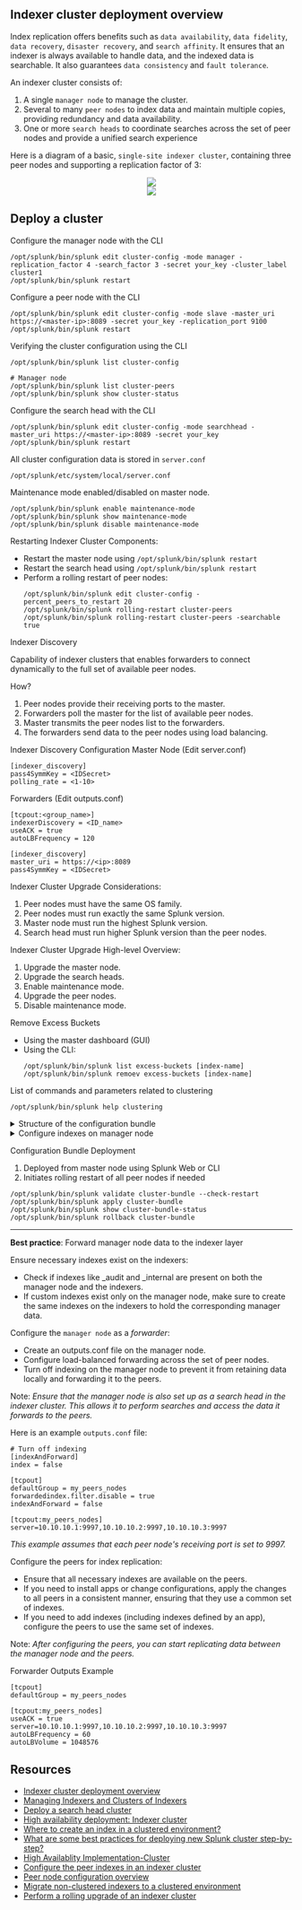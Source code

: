 Indexer cluster deployment overview
-----------------------------------
Index replication offers benefits such as `data availability`, `data fidelity`, `data recovery`, `disaster recovery`, and `search affinity`. It ensures that an indexer is always available to handle data, and the indexed data is searchable. It also guarantees `data consistency` and `fault tolerance`.

An indexer cluster consists of:
1. A single `manager node` to manage the cluster.
2. Several to many `peer nodes` to index data and maintain multiple copies, providing redundancy and data availability.
3. One or more `search heads` to coordinate searches across the set of peer nodes and provide a unified search experience

Here is a diagram of a basic, `single-site indexer cluster`, containing three peer nodes and supporting a replication factor of 3:
<div align="center">
<img src="https://github.com/MrM8BRH/Splunk/assets/34133187/8f0eebaf-6daa-439a-a637-d37f7b4c462c">
</div>
<div align="center">
<img src="https://github.com/MrM8BRH/Splunk/assets/34133187/3d0d28eb-3769-412c-a173-ad3e9b8be631">
</div>

## Deploy a cluster
   Configure the manager node with the CLI
   ```
   /opt/splunk/bin/splunk edit cluster-config -mode manager -replication_factor 4 -search_factor 3 -secret your_key -cluster_label cluster1
   /opt/splunk/bin/splunk restart
   ```
   Configure a peer node with the CLI
   ```
   /opt/splunk/bin/splunk edit cluster-config -mode slave -master_uri https://<master-ip>:8089 -secret your_key -replication_port 9100
   /opt/splunk/bin/splunk restart
   ```

   Verifying the cluster configuration using the CLI
   ```
   /opt/splunk/bin/splunk list cluster-config

   # Manager node
   /opt/splunk/bin/splunk list cluster-peers
   /opt/splunk/bin/splunk show cluster-status
   ```

   Configure the search head with the CLI
   ```
   /opt/splunk/bin/splunk edit cluster-config -mode searchhead -master_uri https://<master-ip>:8089 -secret your_key
   /opt/splunk/bin/splunk restart
   ```
   
   All cluster configuration data is stored in `server.conf`
   ```
   /opt/splunk/etc/system/local/server.conf
   ```
   
   Maintenance mode enabled/disabled on master node.
   ```
   /opt/splunk/bin/splunk enable maintenance-mode
   /opt/splunk/bin/splunk show maintenance-mode
   /opt/splunk/bin/splunk disable maintenance-mode
   ```

   Restarting Indexer Cluster Components:
   - Restart the master node using `/opt/splunk/bin/splunk restart`
   - Restart the search head using `/opt/splunk/bin/splunk restart`
   - Perform a rolling restart of peer nodes:
      ```
      /opt/splunk/bin/splunk edit cluster-config -percent_peers_to_restart 20
      /opt/splunk/bin/splunk rolling-restart cluster-peers
      /opt/splunk/bin/splunk rolling-restart cluster-peers -searchable true
      ```
   Indexer Discovery
   
   Capability of indexer clusters that enables forwarders to connect dynamically to the full set of available peer nodes.
   
   How?
   1. Peer nodes provide their receiving ports to the master.
   2. Forwarders poll the master for the list of available peer nodes.
   3. Master transmits the peer nodes list to the forwarders.
   4. The forwarders send data to the peer nodes using load balancing.
   
   Indexer Discovery Configuration
   Master Node (Edit server.conf)
   ```
   [indexer_discovery]
   pass4SymmKey = <IDSecret>
   polling_rate = <1-10>
   ```
   
   Forwarders (Edit outputs.conf)
   ```
   [tcpout:<group_name>]
   indexerDiscovery = <ID_name>
   useACK = true
   autoLBFrequency = 120
   
   [indexer_discovery]
   master_uri = https://<ip>:8089
   pass4SymmKey = <IDSecret>
   ```
   Indexer Cluster Upgrade Considerations:
   1. Peer nodes must have the same OS family.
   2. Peer nodes must run exactly the same Splunk version.
   3. Master node must run the highest Splunk version.
   4. Search head must run higher Splunk version than the peer nodes.

   Indexer Cluster Upgrade High-level Overview:
   1. Upgrade the master node.
   2. Upgrade the search heads.
   3. Enable maintenance mode.
   4. Upgrade the peer nodes.
   5. Disable maintenance mode.

   Remove Excess Buckets
   - Using the master dashboard (GUI)
   - Using the CLI:
      ```
      /opt/splunk/bin/splunk list excess-buckets [index-name]
      /opt/splunk/bin/splunk remoev excess-buckets [index-name]
      ```
   List of commands and parameters related to clustering
   ```
   /opt/splunk/bin/splunk help clustering
   ```

   <details>
   <summary>Structure of the configuration bundle</summary>
   
   On the manager node
   ```
   $SPLUNK_HOME/etc/manager-apps/
        _cluster/
             default/
             local/
        <app-name>/
        <app-name>/
        ...
   ```
   On the peers
   ``` 
   $SPLUNK_HOME/etc/peer-apps/
        _cluster/
             default/
             local/
        <app-name>/
        <app-name>/
        ...
   ```
   </details>
   
   <details>
   <summary>Configure indexes on manager node</summary>
      
   `nano /opt/splunk/etc/master-apps/_cluster/local/indexes.conf`
      
   ```
   [default]
   # maxHotSpanSecs sets the maximum age of data in the "hot" bucket to 90 days.
   maxHotSpanSecs = 7776000
   
   # frozenTimePeriodInSecs sets the maximum age of data in the "cold" bucket to 275 days.
   frozenTimePeriodInSecs = 23760000
   
   ################################################################################
   # index definitions
   ################################################################################
   
   [main]
   repFactor = auto
   
   [history]
   repFactor = auto
   
   [summary]
   repFactor = auto
   
   [_internal]
   repFactor = auto
   
   [_audit]
   repFactor = auto
   
   [_thefishbucket]
   repFactor = auto
   
   [_telemetry]
   homePath   = $SPLUNK_DB/_telemetry/db
   coldPath   = $SPLUNK_DB/_telemetry/colddb
   thawedPath = $SPLUNK_DB/_telemetry/thaweddb
   repFactor = auto
   
   [splunklogger]
   repFactor = auto
   
   [wineventlog]
   homePath   = $SPLUNK_DB/wineventlog/db
   coldPath   = $SPLUNK_DB/wineventlog/colddb
   thawedPath = $SPLUNK_DB/wineventlog/thaweddb
   maxTotalDataSizeMB = 1048576
   repFactor = auto
   
   [linux]
   homePath   = $SPLUNK_DB/linux/db
   coldPath   = $SPLUNK_DB/linux/colddb
   thawedPath = $SPLUNK_DB/linux/thaweddb
   maxTotalDataSizeMB = 512000
   repFactor = auto
   ```
   </details>

   Configuration Bundle Deployment
   1. Deployed from master node using Splunk Web or CLI
   2. Initiates rolling restart of all peer nodes if needed
   ```
   /opt/splunk/bin/splunk validate cluster-bundle --check-restart
   /opt/splunk/bin/splunk apply cluster-bundle
   /opt/splunk/bin/splunk show cluster-bundle-status
   /opt/splunk/bin/splunk rollback cluster-bundle
   ```
---


**Best practice**: Forward manager node data to the indexer layer

Ensure necessary indexes exist on the indexers:
- Check if indexes like _audit and _internal are present on both the manager node and the indexers.
- If custom indexes exist only on the manager node, make sure to create the same indexes on the indexers to hold the corresponding manager data.

Configure the `manager node` as a _forwarder_:
- Create an outputs.conf file on the manager node.
- Configure load-balanced forwarding across the set of peer nodes.
- Turn off indexing on the manager node to prevent it from retaining data locally and forwarding it to the peers.

Note: _Ensure that the manager node is also set up as a search head in the indexer cluster. This allows it to perform searches and access the data it forwards to the peers._

Here is an example `outputs.conf` file:
```
# Turn off indexing
[indexAndForward]
index = false
 
[tcpout]
defaultGroup = my_peers_nodes 
forwardedindex.filter.disable = true  
indexAndForward = false 
 
[tcpout:my_peers_nodes]
server=10.10.10.1:9997,10.10.10.2:9997,10.10.10.3:9997
```
_This example assumes that each peer node's receiving port is set to 9997._

Configure the peers for index replication:
- Ensure that all necessary indexes are available on the peers.
- If you need to install apps or change configurations, apply the changes to all peers in a consistent manner, ensuring that they use a common set of indexes.
- If you need to add indexes (including indexes defined by an app), configure the peers to use the same set of indexes.

Note: _After configuring the peers, you can start replicating data between the manager node and the peers._

Forwarder Outputs Example
```
[tcpout]
defaultGroup = my_peers_nodes

[tcpout:my_peers_nodes]
useACK = true
server=10.10.10.1:9997,10.10.10.2:9997,10.10.10.3:9997
autoLBFrequency = 60
autoLBVolume = 1048576
```

Resources
---------
- [Indexer cluster deployment overview](https://docs.splunk.com/Documentation/Splunk/latest/Indexer/Clusterdeploymentoverview)
- [Managing Indexers and Clusters of Indexers](https://docs.splunk.com/Documentation/Splunk/latest/Updating/Implementascalabledeploymentserversolution)
- [Deploy a search head cluster](https://docs.splunk.com/Documentation/Splunk/latest/DistSearch/SHCdeploymentoverview)
- [High availability deployment: Indexer cluster](https://docs.splunk.com/Documentation/Splunk/latest/Deploy/Indexercluster)
- [Where to create an index in a clustered environment?](https://community.splunk.com/t5/Getting-Data-In/Where-to-create-an-index-in-a-clustered-environment/m-p/425263)
- [What are some best practices for deploying new Splunk cluster step-by-step?](https://community.splunk.com/t5/Deployment-Architecture/What-are-some-best-practices-for-deploying-new-Splunk-cluster/m-p/590481)
- [High Availablity Implementation-Cluster](https://community.splunk.com/t5/Deployment-Architecture/High-Availablity-Implementation-Cluster/m-p/672656)
- [Configure the peer indexes in an indexer cluster](https://docs.splunk.com/Documentation/Splunk/latest/Indexer/Configurethepeerindexes)
- [Peer node configuration overview](https://docs.splunk.com/Documentation/Splunk/latest/Indexer/Configurethepeers)
- [Migrate non-clustered indexers to a clustered environment](https://docs.splunk.com/Documentation/Splunk/latest/Indexer/Migratenon-clusteredindexerstoaclusteredenvironment)
- [Perform a rolling upgrade of an indexer cluster](https://docs.splunk.com/Documentation/Splunk/latest/Indexer/Searchablerollingupgrade)
